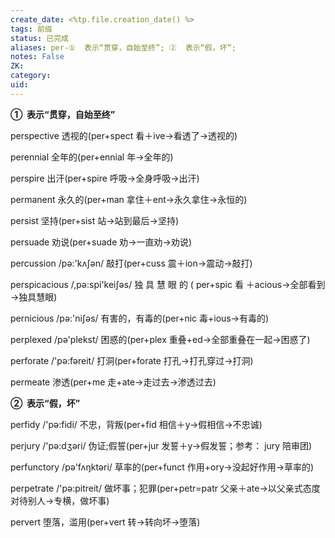 ```yaml
---
create_date: <%tp.file.creation_date() %>
tags: 前缀
status: 已完成 
aliases: per-①  表示“贯穿，自始至终”; ②  表示“假，坏”; 
notes: False
ZK: 
category: 
uid: 
---
```


**①  表示“贯穿，自始至终”**

perspective 透视的(per+spect 看＋ive→看透了→透视的)

perennial 全年的(per+ennial 年→全年的)

perspire 出汗(per+spire 呼吸→全身呼吸→出汗)

permanent 永久的(per+man 拿住＋ent→永久拿住→永恒的)

persist 坚持(per+sist 站→站到最后→坚持)

persuade 劝说(per+suade 劝→一直劝→劝说)

percussion /pə:'kʌʃən/ 敲打(per+cuss 震＋ion→震动→敲打) 

perspicacious /,pə:spi'keiʃəs/ 独 具 慧 眼 的 ( per+spic 看 ＋acious→全部看到→独具慧眼)

pernicious /pə:'niʃəs/ 有害的，有毒的(per+nic 毒+ious→有毒的) 

perplexed /pə'plekst/ 困惑的(per+plex 重叠+ed→全部重叠在一起→困惑了)

perforate /'pə:fəreit/ 打洞(per+forate 打孔→打孔穿过→打洞)

permeate 渗透(per+me 走+ate→走过去→渗透过去)

**②  表示“假，坏”**

perfidy /'pə:fidi/ 不忠，背叛(per+fid 相信＋y→假相信→不忠诚) 

perjury /'pə:dʒəri/ 伪证;假誓(per+jur 发誓＋y→假发誓；参考： jury 陪审团)

perfunctory /pə'fʌŋktəri/ 草率的(per+funct 作用+ory→没起好作用→草率的)

perpetrate /'pə:pitreit/ 做坏事；犯罪(per+petr=patr 父亲＋ate→以父亲式态度对待别人→专横，做坏事)

pervert 堕落，滥用(per+vert 转→转向坏→堕落)